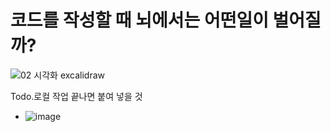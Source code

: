 # 코드를 작성할 때 뇌에서는 어떤일이 벌어질까?
![02  시각화 excalidraw](https://github.com/user-attachments/assets/488bc7c3-6938-4da1-ac5e-2280dc953758)

Todo.로컬 작업 끝나면 붙여 넣을 것
- ![image](https://github.com/user-attachments/assets/3f022e17-fdbc-487d-8956-0a00c52df586)

